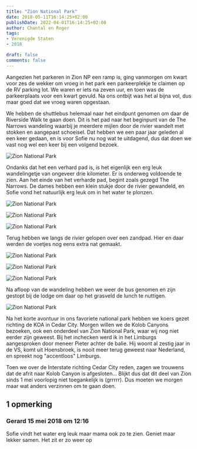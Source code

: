 ```yaml
---
title: "Zion National Park"
date: 2018-05-11T16:14:25+02:00
publishDate: 2022-04-01T16:14:25+02:00
author: Chantal en Roger
tags:
- Verenigde Staten
- 2018

draft: false
comments: false
---
```


Aangezien het parkeren in Zion NP een ramp is, ging vanmorgen om kwart voor zes de wekker om vroeg in het park een parkeerplekje te claimen op de RV parking lot. We waren er iets na zeven uur, en toen was de parkeerplaats voor een kwart gevuld. Na ons ontbijt was het al bijna vol, dus maar goed dat we vroeg waren opgestaan.

We hebben de shuttlebus helemaal naar het eindpunt genomen om daar de Riverside Walk te gaan doen. Dit is het pad naar het beginpunt van de The Narrows wandeling waarbij je meerdere mijlen door de rivier wandelt met stokken en aangepast schoeisel. Dat hebben we een paar jaar geleden al een keer gedaan, en is voor Sofie nu nog wat te uitdagend, dus dat doen we vast nog wel een keer bij een volgend bezoek.

![Zion National Park](./images/P1080877[4].jpg)

Ondanks dat het een verhard pad is, is het eigenlijk een erg leuk wandelingetje van ongeveer drie kilometer. Er is onderweg voldoende te zien. Aan het einde van het verharde pad, begint zoals gezegd The Narrows. De dames hebben een klein stukje door de rivier gewandeld, en Sofie vond het natuurlijk erg leuk om in het water te plonzen.

![Zion National Park](./images/IMG_3966[4].jpg)

![Zion National Park](./images/P1080883[4].jpg)

![Zion National Park](./images/P1080893[4].jpg)

Terug hebben we langs de rivier gelopen over een zandpad. Hier en daar werden de voetjes nog eens extra nat gemaakt.

![Zion National Park](./images/P1080905[4].jpg)

![Zion National Park](./images/IMG_3983[4].jpg)

![Zion National Park](./images/P1080918[4].jpg)

Na afloop van de wandeling hebben we weer de bus genomen en zijn gestopt bij de lodge om daar op het grasveld de lunch te nuttigen.

![Zion National Park](./images/P1080928[4].jpg)

Na het korte avontuur in ons favoriete national park hebben we koers gezet richting de KOA in Cedar City. Morgen willen we de Kolob Canyons bezoeken, ook een onderdeel van Zion National Park, waar wij nog niet eerder zijn geweest. Bij het inchecken werd ik in het Limburgs aangesproken door meneer Pieter achter de balie. Hij woont al zestig jaar in de VS, komt uit Hoensbroek, is nooit meer terug geweest naar Nederland, en spreekt nog "accentloos" Limburgs.

Toen we over de Interstate richting Cedar City reden, zagen we trouwens dat de afrit naar Kolob Canyon is afgesloten... Blijkt dus dat dit deel van Zion sinds 1 mei voorlopig niet toegankelijk is (grrrrr). Dus moeten we morgen maar wat anders verzinnen om te gaan doen.

## 1 opmerking

### Gerard 15 mei 2018 om 12:16

Sofie vindt het water erg leuk maar mama ook zo te zien. Geniet maar lekker samen. Het zit er zo weer op

